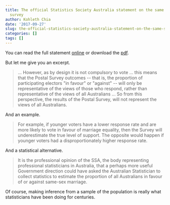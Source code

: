 ```yaml
---
title: The official Statistics Society Australia statement on the same sex marriage
  survey
author: Kohleth Chia
date: '2017-09-27'
slug: the-official-statistics-society-australia-statement-on-the-same-sex-marriage-survey
categories: []
tags: []
---
```


You can read the full statement [online](//www.statsoc.org.au/publications/media-releases/) or download the [pdf](//www.vision6.com.au/ch/43209/1wzv4/2426453/db4a010x0m.pdf).

But let me give you an excerpt.

>... However, as by design it is not compulsory to vote ... this means that the Postal Survey outcomes -- that is, the proportion of participating electors "in favour" or "against" -- will only be representative of the views of those who respond, rather than representative of the views of all Australians ...
So from this perspective, the results of the Postal Survey, will not represent the views of all Australians.

And an example.

>For example, if younger voters have a lower response rate and are more likely to vote in favour of marriage equality, then the Survey will underestimate the true level of support. The opposite would happen if younger voters had a disproportionately higher response rate.

And a statistical alternative.

>It is the professional opinion of the SSA, the body representing professional statisticians in Australia, that a perhaps more useful Government direction could have asked the Australian Statistician to collect statistics to estimate the proportion of all Australians in favour of or against same-sex marriage.

Of course, making inference from a sample of the population is really what statisticians have been doing for centuries.

